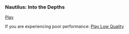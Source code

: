 ### Nautilus: Into the Depths

[Play](https://neitgds375.github.io/NautilusITD/index.html)

If you are experiencing poor performance: [Play Low Quality](https://neitgds375.github.io/NautilusITDLow/index.html)
